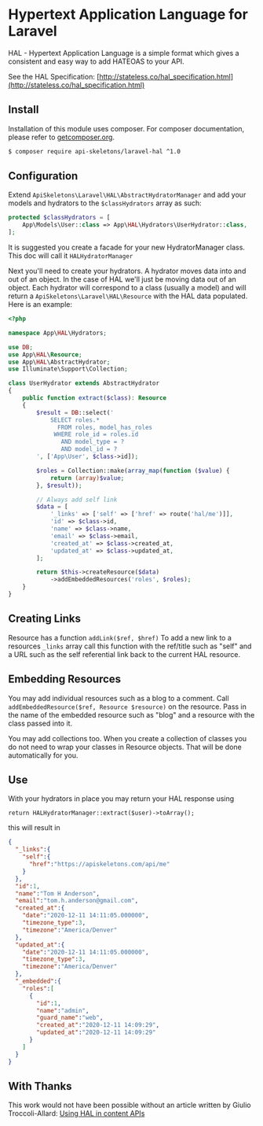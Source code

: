 Hypertext Application Language for Laravel
==========================================

HAL - Hypertext Application Language is a simple format which gives
a consistent and easy way to add HATEOAS to your API.

See the HAL Specification:
[http://stateless.co/hal_specification.html](http://stateless.co/hal_specification.html)


Install
-------

Installation of this module uses composer. For composer documentation, please refer to
[getcomposer.org](http://getcomposer.org/).

```sh
$ composer require api-skeletons/laravel-hal ^1.0
```


Configuration
-------------

Extend `ApiSkeletons\Laravel\HAL\AbstractHydratorManager`
and add your models and hydrators to the `$classHydrators` array as such:
```php
protected $classHydrators = [
    App\Models\User::class => App\HAL\Hydrators\UserHydrator::class,
];
```

It is suggested you create a facade for your new HydratorManager class.  This 
doc will call it `HALHydratorManager`

Next you'll need to create your hydrators.  A hydrator moves data into and out of an
object.  In the case of HAL we'll just be moving data out of an object.  Each 
hydrator will correspond to a class (usually a model) and will return a 
`ApiSkeletons\Laravel\HAL\Resource` with the HAL data populated.  Here is an example:

```php
<?php

namespace App\HAL\Hydrators;

use DB;
use App\HAL\Resource;
use App\HAL\AbstractHydrator;
use Illuminate\Support\Collection;

class UserHydrator extends AbstractHydrator
{
    public function extract($class): Resource
    {
        $result = DB::select('
            SELECT roles.*
              FROM roles, model_has_roles
             WHERE role_id = roles.id
               AND model_type = ?
               AND model_id = ?
        ', ['App\User', $class->id]);

        $roles = Collection::make(array_map(function ($value) {
            return (array)$value;
        }, $result));

        // Always add self link
        $data = [
            '_links' => ['self' => ['href' => route('hal/me')]],
            'id' => $class->id,
            'name' => $class->name,
            'email' => $class->email,
            'created_at' => $class->created_at,
            'updated_at' => $class->updated_at,
        ];

        return $this->createResource($data)
            ->addEmbeddedResources('roles', $roles);
    }
}
```

Creating Links
--------------
Resource has a function `addLink($ref, $href)`  To add a new link to a 
resources `_links` array call this function with the ref/title such as
"self" and a URL such as the self referential link back to the current
HAL resource.


Embedding Resources
-------------------
You may add individual resources such as a blog to a comment.  Call
`addEmbeddedResource($ref, Resource $resource)` on the resource.  Pass
in the name of the embedded resource such as "blog" and a resource
with the class passed into it.  

You may add collections too.  When you create a collection of classes
you do not need to wrap your classes in Resource objects.  That will be
done automatically for you.


Use
---

With your hydrators in place you may return your HAL response using
```
return HALHydratorManager::extract($user)->toArray();
```

this will result in 

```json
{
  "_links":{
    "self":{
      "href":"https://apiskeletons.com/api/me"
    }
  },
  "id":1,
  "name":"Tom H Anderson",
  "email":"tom.h.anderson@gmail.com",
  "created_at":{
    "date":"2020-12-11 14:11:05.000000",
    "timezone_type":3,
    "timezone":"America/Denver"
  },
  "updated_at":{
    "date":"2020-12-11 14:11:05.000000",
    "timezone_type":3,
    "timezone":"America/Denver"
  },
  "_embedded":{
    "roles":[
      {
        "id":1,
        "name":"admin",
        "guard_name":"web",
        "created_at":"2020-12-11 14:09:29",
        "updated_at":"2020-12-11 14:09:29"
      }
    ]
  }
}
```


With Thanks
-----------

This work would not have been possible without an article written by
Giulio Troccoli-Allard: 
[Using HAL in content APIs](https://troccoli.it/using-hal-in-content-api/)
